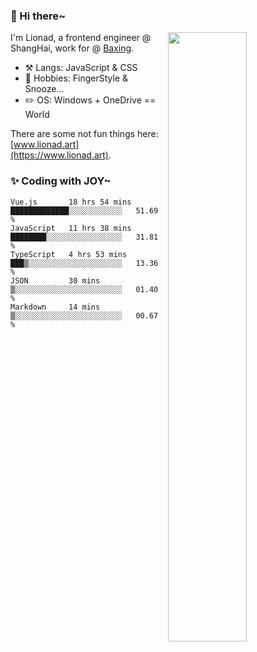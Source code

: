 ### 👋 Hi there~

[<img align="right" width="50%" src="https://github-readme-stats.vercel.app/api?username=Lionad-Morotar&show_icons=true">](https://metrics.lecoq.io/ouuan?template=classic)

I'm Lionad, a frontend engineer @ ShangHai, work for @ [Baxing](https://github.com/baixing).

- ⚒️ Langs: JavaScript & CSS
- 🎨 Hobbies: FingerStyle & Snooze...
- ✏️ OS: Windows + OneDrive == World

There are some not fun things here: [www.lionad.art](https://www.lionad.art).

### ✨ Coding with JOY~

<!--START_SECTION:waka-->
```text
Vue.js       18 hrs 54 mins  █████████████░░░░░░░░░░░░   51.69 % 
JavaScript   11 hrs 38 mins  ████████░░░░░░░░░░░░░░░░░   31.81 % 
TypeScript   4 hrs 53 mins   ███▒░░░░░░░░░░░░░░░░░░░░░   13.36 % 
JSON         30 mins         ▒░░░░░░░░░░░░░░░░░░░░░░░░   01.40 % 
Markdown     14 mins         ▒░░░░░░░░░░░░░░░░░░░░░░░░   00.67 % 
```
<!--END_SECTION:waka-->
